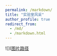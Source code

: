 ```yaml
---
permalink: /markdown/
title: "实验室风采"
author_profile: true
redirect_from: 
  - /md/
  - /markdown.html
---
```




![]([图片路径](https://github.com/HPC-NEAU/zhoucj/images/IMG_5637.JPG)
